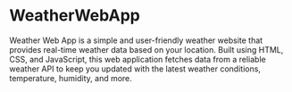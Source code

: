 # WeatherWebApp
Weather Web App  is a simple and user-friendly weather website that provides real-time weather data based on your location. Built using HTML, CSS, and JavaScript, this web application fetches data from a reliable weather API to keep you updated with the latest weather conditions, temperature, humidity, and more.

